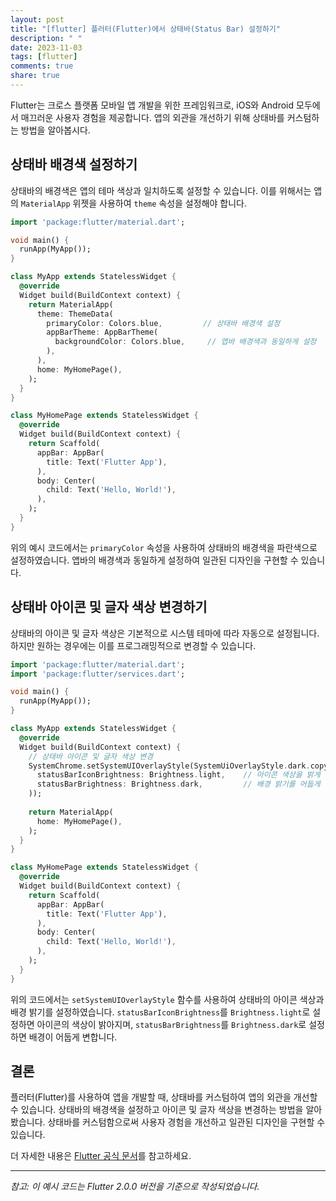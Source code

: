 ```yaml
---
layout: post
title: "[flutter] 플러터(Flutter)에서 상태바(Status Bar) 설정하기"
description: " "
date: 2023-11-03
tags: [flutter]
comments: true
share: true
---
```


Flutter는 크로스 플랫폼 모바일 앱 개발을 위한 프레임워크로, iOS와 Android 모두에서 매끄러운 사용자 경험을 제공합니다. 앱의 외관을 개선하기 위해 상태바를 커스텀하는 방법을 알아봅시다.

## 상태바 배경색 설정하기

상태바의 배경색은 앱의 테마 색상과 일치하도록 설정할 수 있습니다. 이를 위해서는 앱의 `MaterialApp` 위젯을 사용하여 `theme` 속성을 설정해야 합니다.

```dart
import 'package:flutter/material.dart';

void main() {
  runApp(MyApp());
}

class MyApp extends StatelessWidget {
  @override
  Widget build(BuildContext context) {
    return MaterialApp(
      theme: ThemeData(
        primaryColor: Colors.blue,         // 상태바 배경색 설정
        appBarTheme: AppBarTheme(
          backgroundColor: Colors.blue,     // 앱바 배경색과 동일하게 설정
        ),
      ),
      home: MyHomePage(),
    );
  }
}

class MyHomePage extends StatelessWidget {
  @override
  Widget build(BuildContext context) {
    return Scaffold(
      appBar: AppBar(
        title: Text('Flutter App'),
      ),
      body: Center(
        child: Text('Hello, World!'),
      ),
    );
  }
}
```

위의 예시 코드에서는 `primaryColor` 속성을 사용하여 상태바의 배경색을 파란색으로 설정하였습니다. 앱바의 배경색과 동일하게 설정하여 일관된 디자인을 구현할 수 있습니다.

## 상태바 아이콘 및 글자 색상 변경하기

상태바의 아이콘 및 글자 색상은 기본적으로 시스템 테마에 따라 자동으로 설정됩니다. 하지만 원하는 경우에는 이를 프로그래밍적으로 변경할 수 있습니다.

```dart
import 'package:flutter/material.dart';
import 'package:flutter/services.dart';

void main() {
  runApp(MyApp());
}

class MyApp extends StatelessWidget {
  @override
  Widget build(BuildContext context) {
    // 상태바 아이콘 및 글자 색상 변경
    SystemChrome.setSystemUIOverlayStyle(SystemUiOverlayStyle.dark.copyWith(
      statusBarIconBrightness: Brightness.light,    // 아이콘 색상을 밝게 설정
      statusBarBrightness: Brightness.dark,         // 배경 밝기를 어둡게 설정
    ));
    
    return MaterialApp(
      home: MyHomePage(),
    );
  }
}

class MyHomePage extends StatelessWidget {
  @override
  Widget build(BuildContext context) {
    return Scaffold(
      appBar: AppBar(
        title: Text('Flutter App'),
      ),
      body: Center(
        child: Text('Hello, World!'),
      ),
    );
  }
}
```

위의 코드에서는 `setSystemUIOverlayStyle` 함수를 사용하여 상태바의 아이콘 색상과 배경 밝기를 설정하였습니다. `statusBarIconBrightness`를 `Brightness.light`로 설정하면 아이콘의 색상이 밝아지며, `statusBarBrightness`를 `Brightness.dark`로 설정하면 배경이 어둡게 변합니다.

## 결론

플러터(Flutter)를 사용하여 앱을 개발할 때, 상태바를 커스텀하여 앱의 외관을 개선할 수 있습니다. 상태바의 배경색을 설정하고 아이콘 및 글자 색상을 변경하는 방법을 알아봤습니다. 상태바를 커스텀함으로써 사용자 경험을 개선하고 일관된 디자인을 구현할 수 있습니다.

더 자세한 내용은 [Flutter 공식 문서](https://flutter.dev/docs)를 참고하세요.

---

*참고: 이 예시 코드는 Flutter 2.0.0 버전을 기준으로 작성되었습니다.*